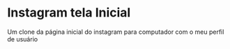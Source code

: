 # Instagram tela Inicial
Um clone da página inicial do instagram para computador com o meu perfil de usuário 
